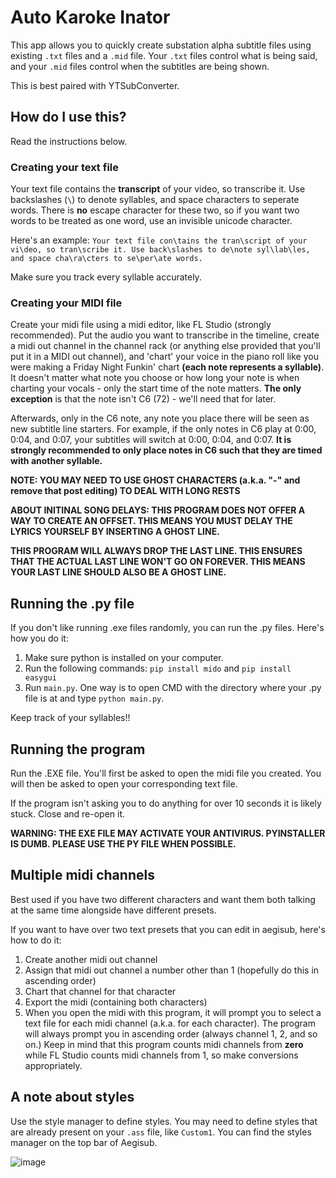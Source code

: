 # Auto Karoke Inator
This app allows you to quickly create substation alpha subtitle files using existing ``.txt`` files
and a `.mid` file. Your `.txt` files control what is being said, and your `.mid` files control when the subtitles are
being shown.

This is best paired with YTSubConverter.

## How do I use this?

Read the instructions below.

### Creating your text file

Your text file contains the **transcript** of your video, so transcribe it. Use backslashes (``\``) to denote syllables,
and space characters to seperate words. There is **no** escape character for these two, so if you want two words to be
treated as one word, use an invisible unicode character.

Here's an example:
```Your text file con\tains the tran\script of your vi\deo, so tran\scribe it. Use back\slashes to de\note syl\lab\les, and space cha\ra\cters to se\per\ate words.```

Make sure you track every syllable accurately.

### Creating your MIDI file

Create your midi file using a midi editor, like FL Studio (strongly recommended). Put the audio you want to transcribe
in the timeline, create a midi out channel in the channel rack (or anything else provided that you'll put it in a MIDI
out channel), and 'chart' your voice in the piano roll like you were making a Friday Night Funkin' chart **(each note
represents a syllable)**. It doesn't matter what note you choose or how long your note is when charting your vocals -
only the start time of the note matters. **The only exception** is that the note isn't C6 (72) - we'll need that for
later.

Afterwards, only in the C6 note, any note you place there will be seen as new subtitle line starters. For example, if
the only notes in C6 play at 0:00, 0:04, and 0:07, your subtitles will switch at 0:00, 0:04, and 0:07. **It is strongly
recommended to only place notes in C6 such that they are timed with another syllable.**

**NOTE: YOU MAY NEED TO USE GHOST CHARACTERS (a.k.a. "-" and remove that post editing) TO DEAL WITH LONG RESTS**

**ABOUT INITINAL SONG DELAYS: THIS PROGRAM DOES NOT OFFER A WAY TO CREATE AN OFFSET. THIS MEANS YOU MUST DELAY THE LYRICS YOURSELF
BY INSERTING A GHOST LINE.**

**THIS PROGRAM WILL ALWAYS DROP THE LAST LINE. THIS ENSURES THAT THE ACTUAL LAST LINE WON'T GO ON FOREVER.
THIS MEANS YOUR LAST LINE SHOULD ALSO BE A GHOST LINE.**

## Running the .py file
If you don't like running .exe files randomly, you can run the .py files.
Here's how you do it:

1. Make sure python is installed on your computer.
2. Run the following commands: ``pip install mido`` and ``pip install easygui``
3. Run ``main.py``. One way is to open CMD with the directory where your .py file is at and type ``python main.py``.

Keep track of your syllables!!

## Running the program

Run the .EXE file. You'll first be asked to open the midi file you created. You will then be asked to open your
corresponding text file.

If the program isn't asking you to do anything for over 10 seconds it is likely stuck. Close and re-open it.

**WARNING: THE EXE FILE MAY ACTIVATE YOUR ANTIVIRUS. PYINSTALLER IS DUMB. PLEASE USE THE PY FILE WHEN POSSIBLE.**

## Multiple midi channels

Best used if you have two different characters and want them both talking at the same time alongside have different
presets.

If you want to have over two text presets that you can edit in aegisub, here's how to do it:

1. Create another midi out channel
2. Assign that midi out channel a number other than 1 (hopefully do this in ascending order)
3. Chart that channel for that character
4. Export the midi (containing both characters)
5. When you open the midi with this program, it will prompt you to select a text file for each midi channel (a.k.a. for
   each character). The program will always prompt you in ascending order (always channel 1, 2, and so on.) Keep in mind
   that this program counts midi channels from **zero** while FL Studio counts midi channels from 1, so make conversions
   appropriately.

## A note about styles
Use the style manager to define styles. You may need to define
styles that are already present on your ``.ass`` file, like ``Custom1``.
You can find the styles manager on the top bar of Aegisub.

![image](https://user-images.githubusercontent.com/31808925/147286583-c2c9bc0d-68ae-48d8-8c87-430121907727.png)

